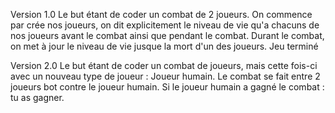 Version 1.0
Le but étant de coder un combat de 2 joueurs. On commence par crée nos joueurs, on dit explicitement le niveau de vie qu'a chacuns de nos joueurs avant le combat ainsi que pendant le combat. Durant le combat, on met à jour le niveau de vie jusque la mort d'un des joueurs. Jeu terminé 

Version 2.0 
Le but étant de coder un combat de joueurs, mais cette fois-ci avec un nouveau type de joueur : Joueur humain. Le combat se fait entre 2 joueurs bot contre le joueur humain. Si le joueur humain a gagné le combat : tu as gagner.
